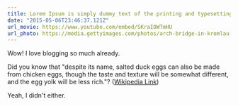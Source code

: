 ```yaml
---
title: Lorem Ipsum is simply dummy text of the printing and typesetting industry.
date: "2015-05-06T23:46:37.121Z"
url_movie: https://www.youtube.com/embed/SKraIOWTmHU
url_photo: https://media.gettyimages.com/photos/arch-bridge-in-kromlau-picture-id539121576?s=612x612
---
```


Wow! I love blogging so much already.

Did you know that "despite its name, salted duck eggs can also be made from
chicken eggs, though the taste and texture will be somewhat different, and the
egg yolk will be less rich."?
([Wikipedia Link](http://en.wikipedia.org/wiki/Salted_duck_egg))

Yeah, I didn't either.
